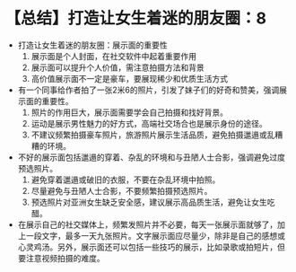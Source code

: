 # 【总结】打造让女生着迷的朋友圈：8

-   打造让女生着迷的朋友圈：展示面的重要性
    1.  展示面是个人封面，在社交软件中起着重要作用
    2.  展示面可以提升个人价值，需注意拍摄方法和背景
    3.  高价值展示面不一定是豪车，要展现稀少和优质生活方式
-   有一个同事给作者拍了一张2米6的照片，引发了妹子们的好奇和赞美，强调展示面的重要性。
    1.  照片的作用巨大，展示面需要学会自己拍摄和找好背景。
    2.  运动是展示男性魅力的好方式，高端社交场合也是展示身份的途径。
    3.  不建议频繁拍摄豪车照片，旅游照片展示生活品质，避免拍摄邋遢或乱糟糟的环境。
-   不好的展示面包括邋遢的穿着、杂乱的环境和与丑陋人士合影，强调避免过度预选照片。
    1.  避免穿着邋遢或破旧的衣服，不要在杂乱环境中拍照。
    2.  尽量避免与丑陋人士合影，不要频繁拍摄预选照片。
    3.  预选照片对亚洲女生缺乏安全感，建议展示高品质生活，避免让女生吃醋。
-   在展示自己的社交媒体上，频繁发照片并不必要，每天一张展示面就够了，加上一段文字，最多一天九张照片。文字展示面应尽量少，除非是自己的感想或心灵鸡汤。另外，展示面还可以包括一些技巧的展示，比如录歌或拍短片，但要注意视频拍摄的难度。